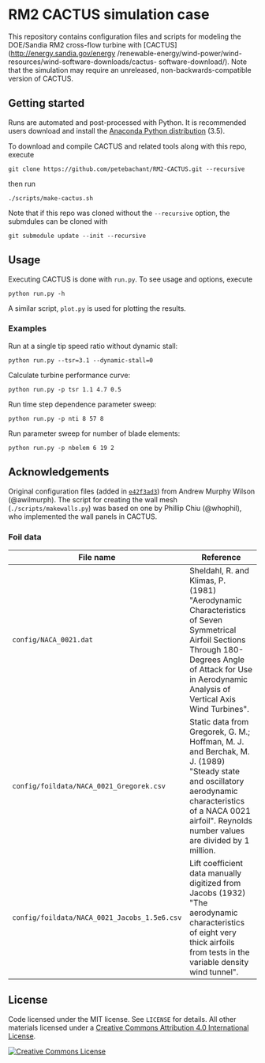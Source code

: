 # RM2 CACTUS simulation case

This repository contains configuration files and scripts for modeling the
DOE/Sandia RM2 cross-flow turbine with [CACTUS](http://energy.sandia.gov/energy
/renewable-energy/wind-power/wind-resources/wind-software-downloads/cactus-
software-download/). Note that the simulation may require an unreleased,
non-backwards-compatible version of CACTUS.


## Getting started

Runs are automated and post-processed with Python. It is recommended users
download and install the
[Anaconda Python distribution](http://continuum.io/downloads) (3.5).

To download and compile CACTUS and related tools along with this repo, execute

    git clone https://github.com/petebachant/RM2-CACTUS.git --recursive

then run

    ./scripts/make-cactus.sh

Note that if this repo was cloned without the `--recursive` option, the submdules can be cloned with

    git submodule update --init --recursive


## Usage

Executing CACTUS is done with `run.py`. To see usage and options, execute

    python run.py -h

A similar script, `plot.py` is used for plotting the results.


### Examples

Run at a single tip speed ratio without dynamic stall:

    python run.py --tsr=3.1 --dynamic-stall=0

Calculate turbine performance curve:

    python run.py -p tsr 1.1 4.7 0.5

Run time step dependence parameter sweep:

    python run.py -p nti 8 57 8

Run parameter sweep for number of blade elements:

    python run.py -p nbelem 6 19 2


## Acknowledgements

Original configuration files (added in
[`e42f3ad3`](https://github.com/petebachant/RM2-CACTUS/commit/e42f3ad36f224e5e59e2d13fc2a9224a132c962b))
from Andrew Murphy Wilson (@awilmurph). The script for creating the wall mesh
(`./scripts/makewalls.py`) was based on one by Phillip Chiu (@whophil), who
implemented the wall panels in CACTUS.


### Foil data

| File name | Reference |
|-----------|-----------|
| `config/NACA_0021.dat` | Sheldahl, R. and Klimas, P. (1981) "Aerodynamic Characteristics of Seven Symmetrical Airfoil Sections Through 180-Degrees Angle of Attack for Use in Aerodynamic Analysis of Vertical Axis Wind Turbines". |
| `config/foildata/NACA_0021_Gregorek.csv` | Static data from Gregorek, G. M.; Hoffman, M. J. and Berchak, M. J. (1989) "Steady state and oscillatory aerodynamic characteristics of a NACA 0021 airfoil". Reynolds number values are divided by 1 million. |
| `config/foildata/NACA_0021_Jacobs_1.5e6.csv` | Lift coefficient data manually digitized from Jacobs (1932) "The aerodynamic characteristics of eight very thick airfoils from tests in the variable density wind tunnel". |


## License

Code licensed under the MIT license. See `LICENSE` for details.
All other materials licensed under a <a rel="license" href="http://creativecommons.org/licenses/by/4.0/">
Creative Commons Attribution 4.0 International License</a>.

<a rel="license" href="http://creativecommons.org/licenses/by/4.0/">
<img alt="Creative Commons License" style="border-width:0" src="http://i.creativecommons.org/l/by/4.0/88x31.png" />
</a>
